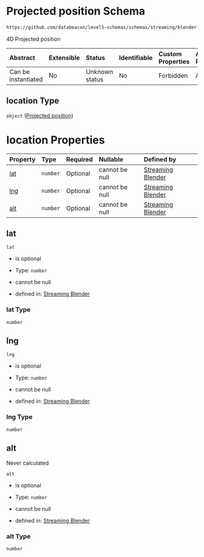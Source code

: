 # Projected position Schema

```txt
https://github.com/databeacon/level5-schemas/schemas/streaming/blender.schema.json#/properties/nct/properties/projExit/properties/location
```

4D Projected position

| Abstract            | Extensible | Status         | Identifiable | Custom Properties | Additional Properties | Access Restrictions | Defined In                                                                              |
| :------------------ | :--------- | :------------- | :----------- | :---------------- | :-------------------- | :------------------ | :-------------------------------------------------------------------------------------- |
| Can be instantiated | No         | Unknown status | No           | Forbidden         | Allowed               | none                | [blender.schema.json\*](../../out/streaming/blender.schema.json "open original schema") |

## location Type

`object` ([Projected position](blender-properties-non-conflicting-flights-properties-exit-projection-properties-projected-position.md))

# location Properties

| Property    | Type     | Required | Nullable       | Defined by                                                                                                                                                                                                                                                                                             |
| :---------- | :------- | :------- | :------------- | :----------------------------------------------------------------------------------------------------------------------------------------------------------------------------------------------------------------------------------------------------------------------------------------------------- |
| [lat](#lat) | `number` | Optional | cannot be null | [Streaming Blender](blender-properties-non-conflicting-flights-properties-exit-projection-properties-projected-position-properties-lat.md "https://github.com/databeacon/level5-schemas/schemas/streaming/blender.schema.json#/properties/nct/properties/projExit/properties/location/properties/lat") |
| [lng](#lng) | `number` | Optional | cannot be null | [Streaming Blender](blender-properties-non-conflicting-flights-properties-exit-projection-properties-projected-position-properties-lng.md "https://github.com/databeacon/level5-schemas/schemas/streaming/blender.schema.json#/properties/nct/properties/projExit/properties/location/properties/lng") |
| [alt](#alt) | `number` | Optional | cannot be null | [Streaming Blender](blender-properties-non-conflicting-flights-properties-exit-projection-properties-projected-position-properties-alt.md "https://github.com/databeacon/level5-schemas/schemas/streaming/blender.schema.json#/properties/nct/properties/projExit/properties/location/properties/alt") |

## lat



`lat`

*   is optional

*   Type: `number`

*   cannot be null

*   defined in: [Streaming Blender](blender-properties-non-conflicting-flights-properties-exit-projection-properties-projected-position-properties-lat.md "https://github.com/databeacon/level5-schemas/schemas/streaming/blender.schema.json#/properties/nct/properties/projExit/properties/location/properties/lat")

### lat Type

`number`

## lng



`lng`

*   is optional

*   Type: `number`

*   cannot be null

*   defined in: [Streaming Blender](blender-properties-non-conflicting-flights-properties-exit-projection-properties-projected-position-properties-lng.md "https://github.com/databeacon/level5-schemas/schemas/streaming/blender.schema.json#/properties/nct/properties/projExit/properties/location/properties/lng")

### lng Type

`number`

## alt

Never calculated

`alt`

*   is optional

*   Type: `number`

*   cannot be null

*   defined in: [Streaming Blender](blender-properties-non-conflicting-flights-properties-exit-projection-properties-projected-position-properties-alt.md "https://github.com/databeacon/level5-schemas/schemas/streaming/blender.schema.json#/properties/nct/properties/projExit/properties/location/properties/alt")

### alt Type

`number`
